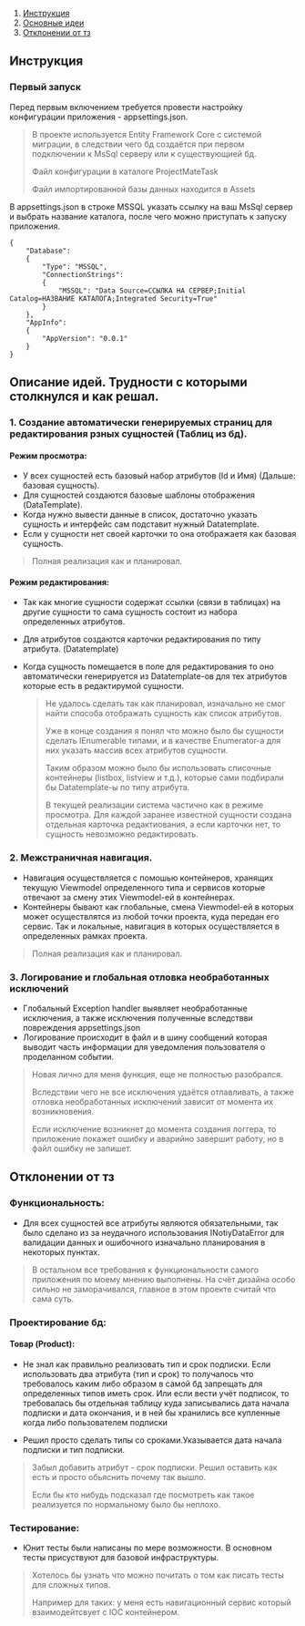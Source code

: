 
 <ol>
    <li><a href="#Инструкция">Инструкция</a></li>
    <li><a href="#Основные-идеи">Основные идеи</a></li>
  <li><a href="#Отклонении-от-тз">Отклонении от тз</a></li>
  </ol>



## Инструкция

### Первый запуск

Перед первым включением требуется провести настройку конфигурации приложения - appsettings.json.

>В проекте используется Entity Framework Core с системой миграции, в следствии чего бд создаётся при первом подключении к MsSql серверу или к существующией бд.
> 
> Файл конфигурации в каталоге ProjectMateTask
> 
> Файл импортированной базы данных находится в Assets

В appsettings.json в строке MSSQL указать ссылку на ваш MsSql сервер и выбрать название каталога, после чего можно приступать к запуску приложения.


    {
        "Database": 
        {
            "Type": "MSSQL",
            "ConnectionStrings": 
            {
                "MSSQL": "Data Source=ССЫЛКА НА СЕРВЕР;Initial Catalog=НАЗВАНИЕ КАТАЛОГА;Integrated Security=True"
            }
        },
        "AppInfo": 
        {
            "AppVersion": "0.0.1"
        }
    }

## Описание идей. Трудности с которыми столкнулся и как решал.


### 1. Создание автоматически генерируемых страниц для редактирования рзных сущностей (Таблиц из бд).

#### Режим просмотра:

 * У всех сущностей есть базовый набор атрибутов (Id и Имя) (Дальше: базовая сущность).
 * Для сущностей создаются базовые шаблоны отображения (DataTemplate).
 * Когда нужно вывести данные в список, достаточно указать сущность и интерфейс сам подставит нужный Datatemplate.
 * Если у сущности нет своей карточки то она отображаетя как базовая сущность. 

> Полная реализация как и планировал.

#### Режим редактирования:

* Так как многие сущности содержат ссылки (связи в таблицах) на другие сущности то сама сущность состоит из набора определенных атрибутов.
* Для атрибутов создаются карточки редактирования по типу атрибута. (Datatemplate)
* Когда сущность помещается в поле для редактирования то оно автоматически генерируется из Datatemplate-ов для тех атрибутов которые есть в редактирумой сущности.

  > Не удалось сделать так как планировал, изначально не смог найти способа отображать сущность как список атрибутов.
  > 
  > Уже в конце создания я понял что можно было бы сущности сделать IEnumerable типами, и в качестве Enumerator-а для них указать массив всех атрибутов сущности.
  > 
  > Таким образом можно было бы использовать списочные контейнеры (listbox, listview и т.д.), которые сами подбирали бы Datatemplate-ы по типу атрибута.
  > 
  > В текущей реализации система частично как в режиме просмотра. Для каждой заранее известной сущности создана отдельная карточка редактиования, а если карточки нет,
  > то сущность невозможно редактировать.

### 2. Межстраничная навигация.

* Навигация осуществляется с помошью контейнеров, хранящих текущую Viewmodel определенного типа и сервисов которые отвечают за смену этих Viewmodel-ей в контейнерах.
* Контейнеры бывают как глобальные, смена Viewmodel-ей в которых может осуществлятся из любой точки проекта, куда передан его сервис. Так и локальные, навигация в которых осуществляется в определенных рамках проекта.

> Полная реализация как и планировал.

### 3. Логирование и глобальная отловка необработанных исключений

* Глобальный Exception handler выявляет необработанные исключения, а также исключения полученные вследствви повреждения appsettings.json
* Логирование происходит в файл и в шину сообщений которая выводит часть информации для уведомления пользователя о проделанном событии.

> Новая лично для меня функция, еще не полностью разобрался.
> 
> Вследствии чего не все исключения удаётся отлавливать, а также отловка необработанных исключений зависит от момента их возникновения. 
> 
> Если исключение возникнет до момента создания логгера, то приложение покажет ошибку и аварийно завершит работу, но в файл ошибку не запишет.


## Отклонении от тз

### Функциональность:

* Для всех сущностей все атрибуты являются обязательными, так было сделано из за неудачного использования INotiyDataError для валидации данных и ошибочного изначально планирования в некоторых пунктах.

> В остальном все требования к функциональности самого приложения по моему мнению выполнены.
> На счёт дизайна особо сильно не заморачивался, главное в этом проекте считай что сама суть.

### Проектирование бд:

#### Товар (Product):
* Не знал как правильно реализовать тип и срок подписки.
Если использовать два атрибута (тип и срок) то получалось что требовалось каким либо образом в самой бд запрещать для определенных типов иметь срок.
Или если вести учёт подписок, то требовалась бы отдельная таблицу куда записывались дата начала подписки и дата окончания, и в ней бы хранились все купленные когда либо
пользователем подписки

* Решил просто сделать типы со сроками.Указывается дата начала подписки и тип подписки.

> Забыл добавить атрибут - срок подписки. Решил оставить как есть и просто обьяснить почему так вышло.
> 
> Если бы кто нибудь подсказал где посмотреть как такое реализуется по нормальному было бы неплохо.


### Тестирование:

* Юнит тесты были написаны по мере возможности. В основном тесты присуствуют для базовой инфраструктуры.

> Хотелось бы узнать что можно почитать о том как писать тесты для сложных типов. 
> 
> Например для таких: у меня есть навигационный сервис который взаимодейтсвует с IOC контейнером.
